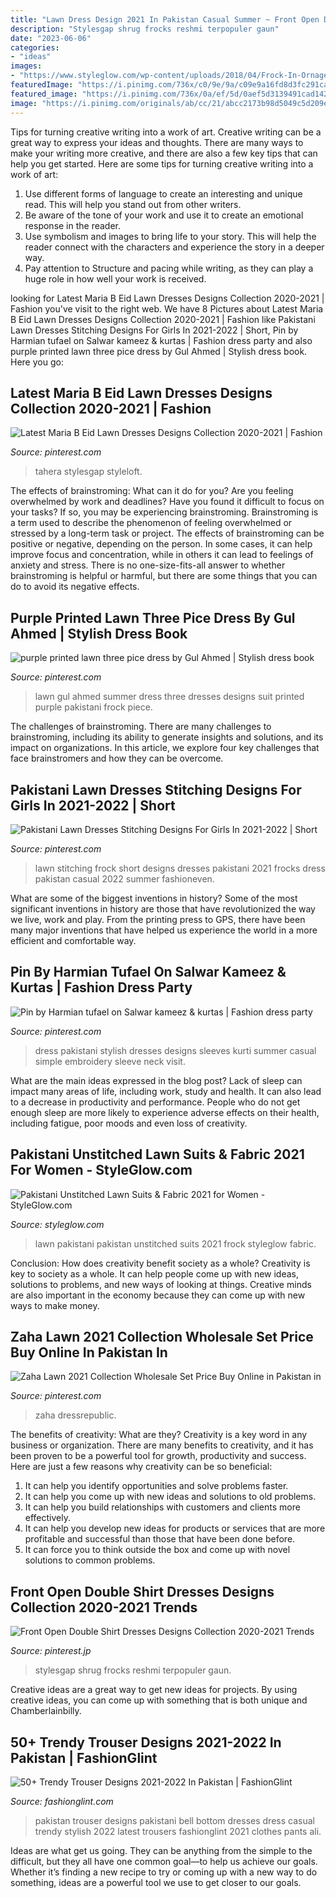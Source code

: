 ```yaml
---
title: "Lawn Dress Design 2021 In Pakistan Casual Summer ~ Front Open Double Shirt Dresses Designs Collection 2020-2021 Trends"
description: "Stylesgap shrug frocks reshmi terpopuler gaun"
date: "2023-06-06"
categories:
- "ideas"
images:
- "https://www.styleglow.com/wp-content/uploads/2018/04/Frock-In-Ornage-and-White.jpg"
featuredImage: "https://i.pinimg.com/736x/c0/9e/9a/c09e9a16fd8d3fc291ca40b5d60b884b.jpg"
featured_image: "https://i.pinimg.com/736x/0a/ef/5d/0aef5d3139491cad14278a483c1d9a9c.jpg"
image: "https://i.pinimg.com/originals/ab/cc/21/abcc2173b98d5049c5d209e4529c991d.jpg"
---
```



Tips for turning creative writing into a work of art.
Creative writing can be a great way to express your ideas and thoughts. There are many ways to make your writing more creative, and there are also a few key tips that can help you get started. Here are some tips for turning creative writing into a work of art:
1. Use different forms of language to create an interesting and unique read. This will help you stand out from other writers.
2. Be aware of the tone of your work and use it to create an emotional response in the reader.
3. Use symbolism and images to bring life to your story. This will help the reader connect with the characters and experience the story in a deeper way.
4. Pay attention to Structure and pacing while writing, as they can play a huge role in how well your work is received.

	

		
looking for Latest Maria B Eid Lawn Dresses Designs Collection 2020-2021 | Fashion you've visit to the right web. We have 8 Pictures about Latest Maria B Eid Lawn Dresses Designs Collection 2020-2021 | Fashion like Pakistani Lawn Dresses Stitching Designs For Girls In 2021-2022 | Short, Pin by Harmian tufael on Salwar kameez &amp; kurtas | Fashion dress party and also purple printed lawn three pice dress by Gul Ahmed | Stylish dress book. Here you go:
		
    
## Latest Maria B Eid Lawn Dresses Designs Collection 2020-2021 | Fashion

<img loading=lazy src="https://i.pinimg.com/originals/ab/cc/21/abcc2173b98d5049c5d209e4529c991d.jpg" onerror="this.onerror=null;this.src='https://tse1.mm.bing.net/th?id=OIP.-uhpzz5hYHklvuKujFIk_wHaLH&amp;pid=15.1';" alt="Latest Maria B Eid Lawn Dresses Designs Collection 2020-2021 | Fashion">

_Source: pinterest.com_

>tahera stylesgap styleloft. 

	

The effects of brainstroming: What can it do for you?
Are you feeling overwhelmed by work and deadlines? Have you found it difficult to focus on your tasks? If so, you may be experiencing brainstroming. Brainstroming is a term used to describe the phenomenon of feeling overwhelmed or stressed by a long-term task or project. The effects of brainstroming can be positive or negative, depending on the person. In some cases, it can help improve focus and concentration, while in others it can lead to feelings of anxiety and stress. There is no one-size-fits-all answer to whether brainstroming is helpful or harmful, but there are some things that you can do to avoid its negative effects.

    
## Purple Printed Lawn Three Pice Dress By Gul Ahmed | Stylish Dress Book

<img loading=lazy src="https://i.pinimg.com/736x/e7/46/1f/e7461f2dfac00a2bfb54497c5e858146--lawn-summer-collection.jpg" onerror="this.onerror=null;this.src='https://tse3.mm.bing.net/th?id=OIP.iT165s3kM5XwrhqrCAU1bwHaKx&amp;pid=15.1';" alt="purple printed lawn three pice dress by Gul Ahmed | Stylish dress book">

_Source: pinterest.com_

>lawn gul ahmed summer dress three dresses designs suit printed purple pakistani frock piece. 

	

The challenges of brainstroming.
There are many challenges to brainstroming, including its ability to generate insights and solutions, and its impact on organizations. In this article, we explore four key challenges that face brainstromers and how they can be overcome.

    
## Pakistani Lawn Dresses Stitching Designs For Girls In 2021-2022 | Short

<img loading=lazy src="https://i.pinimg.com/736x/c0/9e/9a/c09e9a16fd8d3fc291ca40b5d60b884b.jpg" onerror="this.onerror=null;this.src='https://tse3.mm.bing.net/th?id=OIP.zbx7WMo2-hSjpwH1LHudmgHaIZ&amp;pid=15.1';" alt="Pakistani Lawn Dresses Stitching Designs For Girls In 2021-2022 | Short">

_Source: pinterest.com_

>lawn stitching frock short designs dresses pakistani 2021 frocks dress pakistan casual 2022 summer fashioneven. 

	

What are some of the biggest inventions in history?
Some of the most significant inventions in history are those that have revolutionized the way we live, work and play. From the printing press to GPS, there have been many major inventions that have helped us experience the world in a more efficient and comfortable way.

    
## Pin By Harmian Tufael On Salwar Kameez &amp; Kurtas | Fashion Dress Party

<img loading=lazy src="https://i.pinimg.com/736x/e8/ce/ab/e8ceabebac3cd233782184733ea7e698.jpg" onerror="this.onerror=null;this.src='https://tse1.mm.bing.net/th?id=OIP.HyjERcnytq8cqgZUnNahJgHaLH&amp;pid=15.1';" alt="Pin by Harmian tufael on Salwar kameez &amp; kurtas | Fashion dress party">

_Source: pinterest.com_

>dress pakistani stylish dresses designs sleeves kurti summer casual simple embroidery sleeve neck visit. 

	

What are the main ideas expressed in the blog post?
Lack of sleep can impact many areas of life, including work, study and health. It can also lead to a decrease in productivity and performance. People who do not get enough sleep are more likely to experience adverse effects on their health, including fatigue, poor moods and even loss of creativity.

    
## Pakistani Unstitched Lawn Suits &amp; Fabric 2021 For Women - StyleGlow.com

<img loading=lazy src="https://www.styleglow.com/wp-content/uploads/2018/04/Frock-In-Ornage-and-White.jpg" onerror="this.onerror=null;this.src='https://tse3.mm.bing.net/th?id=OIP.nrhCyvqwdHhOblmTz_Cc0QHaLH&amp;pid=15.1';" alt="Pakistani Unstitched Lawn Suits &amp; Fabric 2021 for Women - StyleGlow.com">

_Source: styleglow.com_

>lawn pakistani pakistan unstitched suits 2021 frock styleglow fabric. 

	

Conclusion: How does creativity benefit society as a whole?
Creativity is key to society as a whole. It can help people come up with new ideas, solutions to problems, and new ways of looking at things. Creative minds are also important in the economy because they can come up with new ways to make money.

    
## Zaha Lawn 2021 Collection Wholesale Set Price Buy Online In Pakistan In

<img loading=lazy src="https://i.pinimg.com/736x/0a/ef/5d/0aef5d3139491cad14278a483c1d9a9c.jpg" onerror="this.onerror=null;this.src='https://tse1.mm.bing.net/th?id=OIP.b0NzGR3tok9-fbpFGhRmEQHaLH&amp;pid=15.1';" alt="Zaha Lawn 2021 Collection Wholesale Set Price Buy Online in Pakistan in">

_Source: pinterest.com_

>zaha dressrepublic. 

	

The benefits of creativity: What are they?
Creativity is a key word in any business or organization. There are many benefits to creativity, and it has been proven to be a powerful tool for growth, productivity and success. Here are just a few reasons why creativity can be so beneficial: 
1. It can help you identify opportunities and solve problems faster.
2. It can help you come up with new ideas and solutions to old problems.
3. It can help you build relationships with customers and clients more effectively. 
4. It can help you develop new ideas for products or services that are more profitable and successful than those that have been done before. 
5. It can force you to think outside the box and come up with novel solutions to common problems.

    
## Front Open Double Shirt Dresses Designs Collection 2020-2021 Trends

<img loading=lazy src="https://www.stylesgap.com/wp-content/uploads/2016/05/New-Front-Open-Double-Shirt-Dresses-Designs-Collection-2018-2019-Trends-1.jpg" onerror="this.onerror=null;this.src='https://tse3.mm.bing.net/th?id=OIP.BUTL0-Dcgx516dUCarQpOwHaLH&amp;pid=15.1';" alt="Front Open Double Shirt Dresses Designs Collection 2020-2021 Trends">

_Source: pinterest.jp_

>stylesgap shrug frocks reshmi terpopuler gaun. 

	

Creative ideas are a great way to get new ideas for projects. By using creative ideas, you can come up with something that is both unique and Chamberlainbilly.

    
## 50+ Trendy Trouser Designs 2021-2022 In Pakistan | FashionGlint

<img loading=lazy src="http://www.fashionglint.com/wp-content/uploads/2018/04/50-Trendy-Trouser-Designs-2018-In-Pakistan-10.jpg" onerror="this.onerror=null;this.src='https://tse1.mm.bing.net/th?id=OIP.FDn3rjCuU8AKBwxlzspRywHaIf&amp;pid=15.1';" alt="50+ Trendy Trouser Designs 2021-2022 In Pakistan | FashionGlint">

_Source: fashionglint.com_

>pakistan trouser designs pakistani bell bottom dresses dress casual trendy stylish 2022 latest trousers fashionglint 2021 clothes pants ali. 

	

Ideas are what get us going. They can be anything from the simple to the difficult, but they all have one common goal—to help us achieve our goals. Whether it’s finding a new recipe to try or coming up with a new way to do something, ideas are a powerful tool we use to get closer to our goals.

